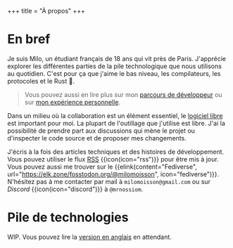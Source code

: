 +++
title = "À propos"
+++

# En bref

Je suis Milo, un étudiant français de 18 ans qui vit près de Paris. J'apprécie explorer les différentes parties de la pile technologique que nous utilisons au quotidien. C'est pour ça que j'aime le bas niveau, les compilateurs, les protocoles et le Rust 🦀.

> Vous pouvez aussi en lire plus sur mon [parcours de développeur](@/programmer-bio/index.fr.md) ou sur [mon expérience personnelle](@/life-bio.fr.md).

Dans un milieu où la collaboration est un élément essentiel, le [logiciel libre](https://fr.wikipedia.org/wiki/Open_source) est important pour moi. La plupart de l'outillage que j'utilise est libre. J'ai la possibilité de prendre part aux discussions qui mène le projet ou d'inspecter le code source et de proposer mes changements.

J'écris à la fois des articles techniques et des histoires de développement. Vous pouvez utiliser le flux [RSS](/atom.xml) {{icon(icon="rss")}} pour être mis à jour. Vous pouvez aussi me trouver sur le {{elink(content="Fediverse", url="https://elk.zone/fosstodon.org/@milomoisson", icon="fediverse")}}. N'hésitez pas à me contacter par mail à `milomoisson@gmail.com` ou sur _Discord_ {{icon(icon="discord")}} à `@mrnossiom`.

# Pile de technologies

WIP. Vous pouvez lire la [version en anglais](@/about.md#stack) en attendant.
